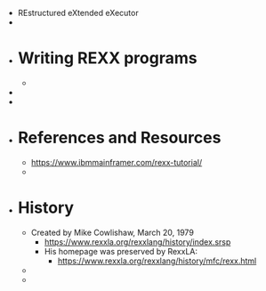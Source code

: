 - REstructured eXtended eXecutor
-
- # Writing REXX programs
	-
-
-
- # References and Resources
	- https://www.ibmmainframer.com/rexx-tutorial/
	-
- # History
	- Created by Mike Cowlishaw, March 20, 1979
		- https://www.rexxla.org/rexxlang/history/index.srsp
		- His homepage was preserved by RexxLA:
			- https://www.rexxla.org/rexxlang/history/mfc/rexx.html
	-
	-